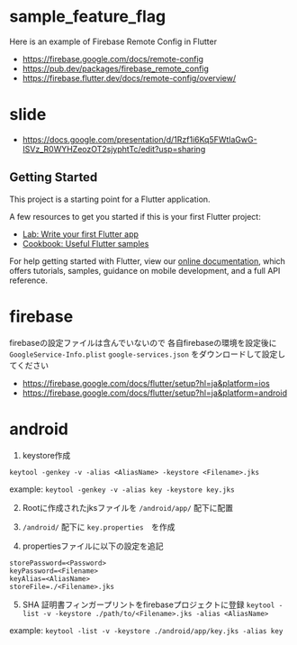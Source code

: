 # sample_feature_flag
Here is an example of Firebase Remote Config in Flutter

- https://firebase.google.com/docs/remote-config
- https://pub.dev/packages/firebase_remote_config
- https://firebase.flutter.dev/docs/remote-config/overview/

# slide 
- https://docs.google.com/presentation/d/1Rzf1i6Kq5FWtlaGwG-ISVz_R0WYHZeozOT2sjyphtTc/edit?usp=sharing

## Getting Started

This project is a starting point for a Flutter application.

A few resources to get you started if this is your first Flutter project:

- [Lab: Write your first Flutter app](https://flutter.dev/docs/get-started/codelab)
- [Cookbook: Useful Flutter samples](https://flutter.dev/docs/cookbook)

For help getting started with Flutter, view our
[online documentation](https://flutter.dev/docs), which offers tutorials,
samples, guidance on mobile development, and a full API reference.

# firebase 
firebaseの設定ファイルは含んでいないので
各自firebaseの環境を設定後に `GoogleService-Info.plist` `google-services.json` をダウンロードして設定してください

- https://firebase.google.com/docs/flutter/setup?hl=ja&platform=ios
- https://firebase.google.com/docs/flutter/setup?hl=ja&platform=android

# android

1. keystore作成
  ```
  keytool -genkey -v -alias <AliasName> -keystore <Filename>.jks
  ```

   example: `keytool -genkey -v -alias key -keystore key.jks`

2. Rootに作成されたjksファイルを `/android/app/` 配下に配置

3. `/android/` 配下に `key.properties`　を作成

4. propertiesファイルに以下の設定を追記
```
storePassword=<Password>
keyPassword=<Filename>
keyAlias=<AliasName>
storeFile=./<Filename>.jks
```
5. SHA 証明書フィンガープリントをfirebaseプロジェクトに登録
`keytool -list -v -keystore ./path/to/<Filename>.jks -alias <AliasName>`

 example: `keytool -list -v -keystore ./android/app/key.jks -alias key`



